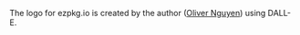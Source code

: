 The logo for ezpkg.io is created by the author ([Oliver Nguyen](https://olivernguyen.io)) using DALL-E.
